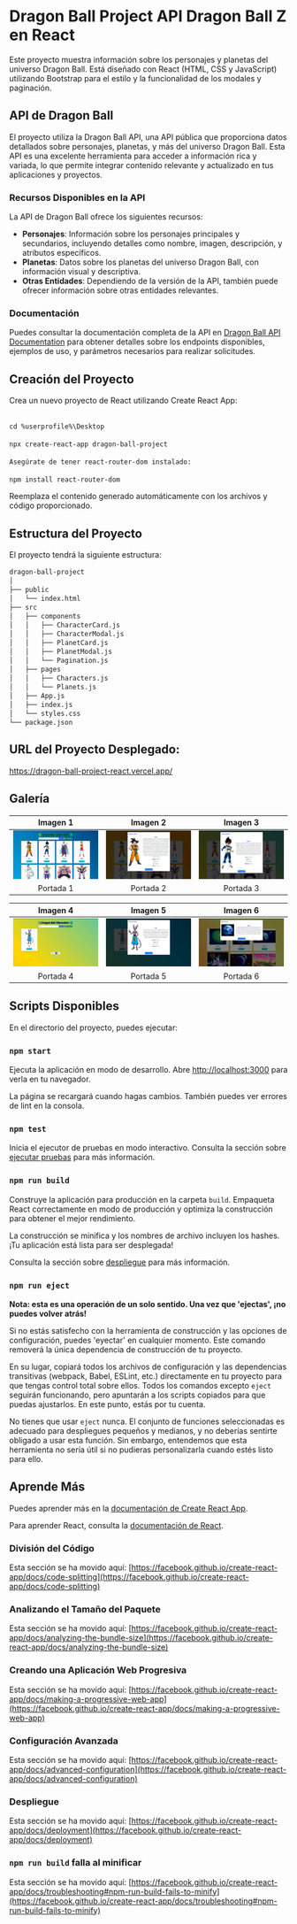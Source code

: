# Dragon Ball Project API Dragon Ball Z en React

Este proyecto muestra información sobre los personajes y planetas del universo Dragon Ball. Está diseñado con React (HTML, CSS y JavaScript) utilizando Bootstrap para el estilo y la funcionalidad de los modales y paginación.

## API de Dragon Ball

El proyecto utiliza la Dragon Ball API, una API pública que proporciona datos detallados sobre personajes, planetas, y más del universo Dragon Ball. Esta API es una excelente herramienta para acceder a información rica y variada, lo que permite integrar contenido relevante y actualizado en tus aplicaciones y proyectos.

### Recursos Disponibles en la API

La API de Dragon Ball ofrece los siguientes recursos:

- **Personajes**: Información sobre los personajes principales y secundarios, incluyendo detalles como nombre, imagen, descripción, y atributos específicos.
- **Planetas**: Datos sobre los planetas del universo Dragon Ball, con información visual y descriptiva.
- **Otras Entidades**: Dependiendo de la versión de la API, también puede ofrecer información sobre otras entidades relevantes.

### Documentación

Puedes consultar la documentación completa de la API en [Dragon Ball API Documentation](https://dragon-ball-api.com/documentation) para obtener detalles sobre los endpoints disponibles, ejemplos de uso, y parámetros necesarios para realizar solicitudes.

## Creación del Proyecto

Crea un nuevo proyecto de React utilizando Create React App:

```

cd %userprofile%\Desktop

npx create-react-app dragon-ball-project

Asegúrate de tener react-router-dom instalado:

npm install react-router-dom
```


Reemplaza el contenido generado automáticamente con los archivos y código proporcionado.

## Estructura del Proyecto

El proyecto tendrá la siguiente estructura:

```
dragon-ball-project
│
├── public
│   └── index.html
├── src
│   ├── components
│   │   ├── CharacterCard.js
│   │   ├── CharacterModal.js
│   │   ├── PlanetCard.js
│   │   ├── PlanetModal.js
│   │   └── Pagination.js
│   ├── pages
│   │   ├── Characters.js
│   │   └── Planets.js
│   ├── App.js
│   ├── index.js
│   └── styles.css
└── package.json
```

## URL del Proyecto Desplegado:

https://dragon-ball-project-react.vercel.app/


## Galería

| Imagen 1 | Imagen 2 | Imagen 3 |
|:---------:|:---------:|:---------:|
| ![Imagen 1](Image/1.png) | ![Imagen 2](Image/2.png) | ![Imagen 3](Image/3.png) |
| Portada 1 | Portada 2 | Portada 3 |

| Imagen 4 | Imagen 5 | Imagen 6 |
|:---------:|:---------:|:---------:|
| ![Imagen 4](Image/4.png) | ![Imagen 5](Image/5.png) | ![Imagen 6](Image/6.png) |
| Portada 4 | Portada 5 | Portada 6 |


## Scripts Disponibles

En el directorio del proyecto, puedes ejecutar:

### `npm start`

Ejecuta la aplicación en modo de desarrollo.
Abre [http://localhost:3000](http://localhost:3000) para verla en tu navegador.

La página se recargará cuando hagas cambios.
También puedes ver errores de lint en la consola.

### `npm test`

Inicia el ejecutor de pruebas en modo interactivo.
Consulta la sección sobre [ejecutar pruebas](https://facebook.github.io/create-react-app/docs/running-tests) para más información.

### `npm run build`

Construye la aplicación para producción en la carpeta `build`.
Empaqueta React correctamente en modo de producción y optimiza la construcción para obtener el mejor rendimiento.

La construcción se minifica y los nombres de archivo incluyen los hashes.
¡Tu aplicación está lista para ser desplegada!

Consulta la sección sobre [despliegue](https://facebook.github.io/create-react-app/docs/deployment) para más información.

### `npm run eject`

**Nota: esta es una operación de un solo sentido. Una vez que 'ejectas', ¡no puedes volver atrás!**

Si no estás satisfecho con la herramienta de construcción y las opciones de configuración, puedes 'eyectar' en cualquier momento. Este comando removerá la única dependencia de construcción de tu proyecto.

En su lugar, copiará todos los archivos de configuración y las dependencias transitivas (webpack, Babel, ESLint, etc.) directamente en tu proyecto para que tengas control total sobre ellos. Todos los comandos excepto `eject` seguirán funcionando, pero apuntarán a los scripts copiados para que puedas ajustarlos. En este punto, estás por tu cuenta.

No tienes que usar `eject` nunca. El conjunto de funciones seleccionadas es adecuado para despliegues pequeños y medianos, y no deberías sentirte obligado a usar esta función. Sin embargo, entendemos que esta herramienta no sería útil si no pudieras personalizarla cuando estés listo para ello.

## Aprende Más

Puedes aprender más en la [documentación de Create React App](https://facebook.github.io/create-react-app/docs/getting-started).

Para aprender React, consulta la [documentación de React](https://reactjs.org/).

### División del Código

Esta sección se ha movido aquí: [https://facebook.github.io/create-react-app/docs/code-splitting](https://facebook.github.io/create-react-app/docs/code-splitting)

### Analizando el Tamaño del Paquete

Esta sección se ha movido aquí: [https://facebook.github.io/create-react-app/docs/analyzing-the-bundle-size](https://facebook.github.io/create-react-app/docs/analyzing-the-bundle-size)

### Creando una Aplicación Web Progresiva

Esta sección se ha movido aquí: [https://facebook.github.io/create-react-app/docs/making-a-progressive-web-app](https://facebook.github.io/create-react-app/docs/making-a-progressive-web-app)

### Configuración Avanzada

Esta sección se ha movido aquí: [https://facebook.github.io/create-react-app/docs/advanced-configuration](https://facebook.github.io/create-react-app/docs/advanced-configuration)

### Despliegue

Esta sección se ha movido aquí: [https://facebook.github.io/create-react-app/docs/deployment](https://facebook.github.io/create-react-app/docs/deployment)

### `npm run build` falla al minificar

Esta sección se ha movido aquí: [https://facebook.github.io/create-react-app/docs/troubleshooting#npm-run-build-fails-to-minify](https://facebook.github.io/create-react-app/docs/troubleshooting#npm-run-build-fails-to-minify)
